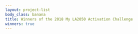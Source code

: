```yaml
---
layout: project-list
body_class: banana
title: Winners of the 2018 My LA2050 Activation Challenge
winners: true
---
```

